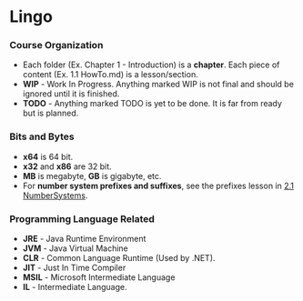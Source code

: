 # Lingo
### Course Organization
* Each folder (Ex. Chapter 1 - Introduction) is a **chapter**. Each piece of content (Ex. 1.1 HowTo.md) is a lesson/section.
* **WIP** - Work In Progress. Anything marked WIP is not final and should be ignored until it is finished.
* **TODO** - Anything marked TODO is yet to be done. It is far from ready but is planned.

### Bits and Bytes
* **x64** is 64 bit.
* **x32** and **x86** are 32 bit.
* **MB** is megabyte, **GB** is gigabyte, etc.
* For **number system prefixes and suffixes**, see the prefixes lesson in [2.1 NumberSystems](Chapter%202%20-%20BinaryBasics/2.1%20NumberSystems.md).

### Programming Language Related  
* **JRE** - Java Runtime Environment
* **JVM** - Java Virtual Machine
* **CLR** - Common Language Runtime (Used by .NET).
* **JIT** - Just In Time Compiler
* **MSIL** - Microsoft Intermediate Language
* **IL** - Intermediate Language.


